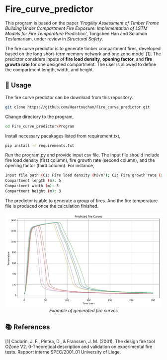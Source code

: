 # Fire_curve_predictor

This program is based on the paper '_Fragility Assessment of Timber Frame Building Under Compartment Fire Exposure: Implementation of LSTM Models for Fire Temperature Prediction_', Tongchen Han and Solomon Tesfamariam, under review in _Structural Safety_.


The fire curve predictor is to generate timber compartment fires, developed based on the long short-term memory network and one zone model [1]. The predictor considers inputs of **fire load density**, **opening factor**, and **fire growth rate** for one designed compartment. The user is allowed to define the compartment length, width, and height. 

## 📌 Usage

The fire curve predictor can be download from this repository.
```bash
git clone https://github.com/Heartouchan/Fire_curve_predictor.git
```

Change directory to the program,
```bash
cd Fire_curve_predictor\Program
```

Install necessary pacakages listed from requirement.txt,
```bash
pip install -r requirements.txt
```
Run the program.py and provide input csv file. The input file should include fire load density (first column), fire growth rate (second column), and the opening factor (third column). For instance,
```bash
Input file path (C1: Fire load density (MJ/m²); C2: Fire growth rate (s); C3: Opening factor): Input.csv
Compartment length (m): 5
Compartment width (m): 5
Compartment height (m): 3
```

The predictor is able to generate a group of fires. And the fire temperature file is produced once the calculation finished.
<p align="center">
  <img src="Example.png" width="700" alt="Example of generated fire curves"/>
  <br>
  <em>Example of generated fire curves</em>
</p>


## 📚 References
[1] Cadorin, J. F., Pintea, D., & Franssen, J. M. (2001). The design fire tool OZone V2. 0-Theoretical description and validation on experimental fire tests. Rapport interne SPEC/2001_01 University of Liege.
